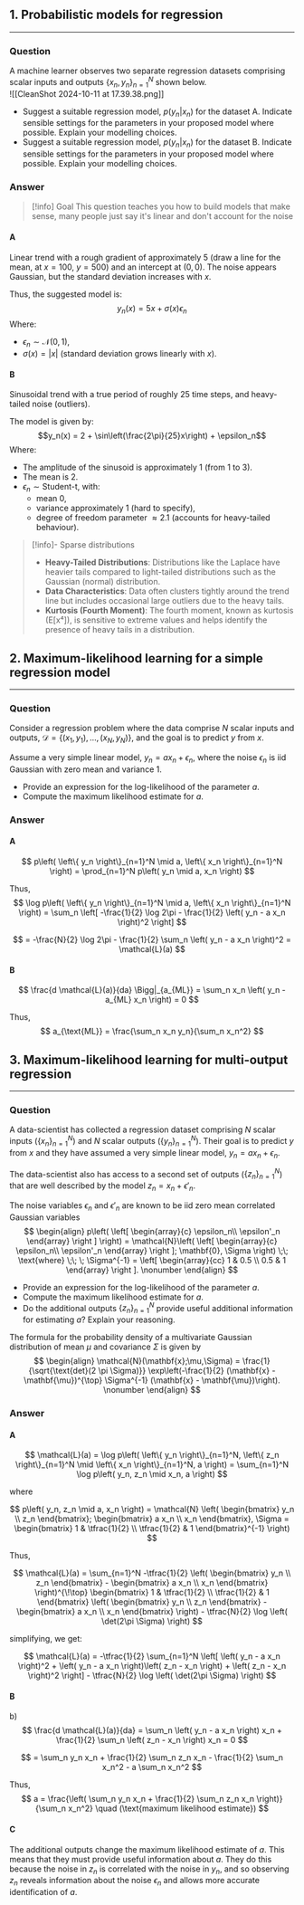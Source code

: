## 1. **Probabilistic models for regression**
---
### Question
A machine learner observes two separate regression datasets comprising scalar inputs and outputs $\{ x_n, y_n \}_{n=1}^N$ shown below.  
![[CleanShot 2024-10-11 at 17.39.38.png]]   
  * Suggest a suitable regression model, $p(y_n|x_n)$ for the dataset A. Indicate sensible settings for the parameters in your proposed model where possible. Explain your modelling choices.  
  * Suggest a suitable regression model, $p(y_n|x_n)$ for the dataset B. Indicate sensible settings for the parameters in your proposed model where possible. Explain your modelling choices. 
### Answer
> [!info] Goal
> This question teaches you how to build models that make sense, many people just say it's linear and don't account for the noise
#### A
Linear trend with a rough gradient of approximately 5 (draw a line for the mean, at $x=100$, $y=500$) and an intercept at $(0, 0)$. The noise appears Gaussian, but the standard deviation increases with $x$.

Thus, the suggested model is:
$$y_n(x) = 5x + \sigma(x)\epsilon_n$$
Where:
- $\epsilon_n \sim \mathcal{N}(0,1)$,
- $\sigma(x) = |x|$ (standard deviation grows linearly with $x$).
#### B
Sinusoidal trend with a true period of roughly 25 time steps, and heavy-tailed noise (outliers).

The model is given by:
$$y_n(x) = 2 + \sin\left(\frac{2\pi}{25}x\right) + \epsilon_n$$
Where:
- The amplitude of the sinusoid is approximately 1 (from 1 to 3).
- The mean is 2.
- $\epsilon_n \sim \text{Student-t}$, with:
  - mean 0,
  - variance approximately 1 (hard to specify),
  - degree of freedom parameter $\approx 2.1$ (accounts for heavy-tailed behaviour).
> [!info]- Sparse distributions 
> - **Heavy-Tailed Distributions**: Distributions like the Laplace have heavier tails compared to light-tailed distributions such as the Gaussian (normal) distribution.
> - **Data Characteristics**: Data often clusters tightly around the trend line but includes occasional large outliers due to the heavy tails.
> - **Kurtosis (Fourth Moment)**: The fourth moment, known as kurtosis (E[x⁴]), is sensitive to extreme values and helps identify the presence of heavy tails in a distribution.
## 2. **Maximum-likelihood learning for a simple regression model**
---
### Question
Consider a regression problem where the data comprise $N$ scalar inputs and outputs, $\mathcal{D} = \{ (x_1, y_1), ..., (x_N,y_N)\}$, and the goal is to predict $y$ from $x$. 
  
Assume a very simple linear model, $y_n = a x_n + \epsilon_n$, where the noise $\epsilon_n$ is iid Gaussian with zero mean and variance 1.
  * Provide an expression for the log-likelihood of the parameter $a$. 
  * Compute the maximum likelihood estimate for $a$. 

### Answer
#### A
$$ p\left( \left\{ y_n \right\}_{n=1}^N \mid a, \left\{ x_n \right\}_{n=1}^N \right) = \prod_{n=1}^N p\left( y_n \mid a, x_n \right) $$

Thus,
$$ \log p\left( \left\{ y_n \right\}_{n=1}^N \mid a, \left\{ x_n \right\}_{n=1}^N \right) = \sum_n \left[ -\frac{1}{2} \log 2\pi - \frac{1}{2} \left( y_n - a x_n \right)^2 \right] $$

$$ = -\frac{N}{2} \log 2\pi - \frac{1}{2} \sum_n \left( y_n - a x_n \right)^2 = \mathcal{L}(a) $$
#### B
$$ \frac{d \mathcal{L}(a)}{da} \Bigg|_{a_{ML}} = \sum_n x_n \left( y_n - a_{ML} x_n \right) = 0 $$

Thus,
$$ a_{\text{ML}} = \frac{\sum_n x_n y_n}{\sum_n x_n^2} $$

## 3. **Maximum-likelihood learning for multi-output regression** 
---
### Question

  A data-scientist has collected a regression dataset comprising $N$ scalar inputs ($\{x_n\}_{n=1}^N$) and $N$ scalar outputs ($\{y_n\}_{n=1}^N$). Their goal is to predict $y$ from $x$ and they have assumed a very simple linear model, $y_n = a x_n + \epsilon_n$.
  
  The data-scientist also has access to a second set of outputs ($\{z_n\}_{n=1}^N$) that are well described by the model $z_n = x_n + \epsilon'_n$.

  The noise variables $\epsilon_n$ and $\epsilon'_n$  are known to be iid zero mean correlated Gaussian variables
$$
  \begin{align}
p\left( \left[ \begin{array}{c} \epsilon_n\\ \epsilon'_n \end{array} \right ] \right) = \mathcal{N}\left( \left[ \begin{array}{c} \epsilon_n\\ \epsilon'_n \end{array} \right ]; \mathbf{0}, \Sigma \right)  \;\; \text{where} \;\; \; \Sigma^{-1} = \left[ \begin{array}{cc} 1 & 0.5 \\ 0.5 & 1 \end{array} \right ].  \nonumber
\end{align}
$$
  * Provide an expression for the log-likelihood of the parameter $a$. 
  * Compute the maximum likelihood estimate for $a$. 
  * Do the additional outputs $\{z_n\}_{n=1}^N$ provide useful additional information for estimating $a$? Explain your reasoning.

  The formula for the probability density of a multivariate Gaussian distribution of mean $\mu$ and covariance $\Sigma$ is given by
  $$
\begin{align}
\mathcal{N}(\mathbf{x};\mu,\Sigma) = \frac{1}{\sqrt{\text{det}(2 \pi \Sigma)}} \exp\left(-\frac{1}{2} (\mathbf{x} - \mathbf{\mu})^{\top} \Sigma^{-1}  (\mathbf{x} - \mathbf{\mu})\right). \nonumber
\end{align}
$$
### Answer
#### A
$$
\mathcal{L}(a) = \log p\left( \left\{ y_n \right\}_{n=1}^N, \left\{ z_n \right\}_{n=1}^N \mid \left\{ x_n \right\}_{n=1}^N, a \right) = \sum_{n=1}^N \log p\left( y_n, z_n \mid x_n, a \right)
$$

where

$$
p\left( y_n, z_n \mid a, x_n \right) = \mathcal{N} \left( \begin{bmatrix} y_n \\ z_n \end{bmatrix}; \begin{bmatrix} a x_n \\ x_n \end{bmatrix}, \Sigma = \begin{bmatrix} 1 & \tfrac{1}{2} \\ \tfrac{1}{2} & 1 \end{bmatrix}^{-1} \right)
$$

Thus,

$$
\mathcal{L}(a) = \sum_{n=1}^N -\tfrac{1}{2} \left( \begin{bmatrix} y_n \\ z_n \end{bmatrix} - \begin{bmatrix} a x_n \\ x_n \end{bmatrix} \right)^{\!\top} \begin{bmatrix} 1 & \tfrac{1}{2} \\ \tfrac{1}{2} & 1 \end{bmatrix} \left( \begin{bmatrix} y_n \\ z_n \end{bmatrix} - \begin{bmatrix} a x_n \\ x_n \end{bmatrix} \right) - \tfrac{N}{2} \log \left( \det(2\pi \Sigma) \right)
$$

simplifying, we get:

$$
\mathcal{L}(a) = -\tfrac{1}{2} \sum_{n=1}^N \left[ \left( y_n - a x_n \right)^2 + \left( y_n - a x_n \right)\left( z_n - x_n \right) + \left( z_n - x_n \right)^2 \right] - \tfrac{N}{2} \log \left( \det(2\pi \Sigma) \right)
$$

#### B
b)
$$ \frac{d \mathcal{L}(a)}{da} = \sum_n \left( y_n - a x_n \right) x_n + \frac{1}{2} \sum_n \left( z_n - x_n \right) x_n = 0 $$

$$ = \sum_n y_n x_n + \frac{1}{2} \sum_n z_n x_n - \frac{1}{2} \sum_n x_n^2 - a \sum_n x_n^2 $$

Thus,
$$ a = \frac{\left( \sum_n y_n x_n + \frac{1}{2} \sum_n z_n x_n \right)}{\sum_n x_n^2} \quad (\text{maximum likelihood estimate}) $$
#### C
The additional outputs change the maximum likelihood estimate of $a$. This means that they must provide useful information about $a$. They do this because the noise in $z_n$ is correlated with the noise in $y_n$, and so observing $z_n$ reveals information about the noise $\epsilon_n$ and allows more accurate identification of $a$.
